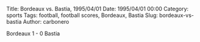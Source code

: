 Title: Bordeaux vs. Bastia, 1995/04/01
Date: 1995/04/01 00:00
Category: sports
Tags: football, football scores, Bordeaux, Bastia
Slug: bordeaux-vs-bastia
Author: carbonero


Bordeaux 1 - 0 Bastia
